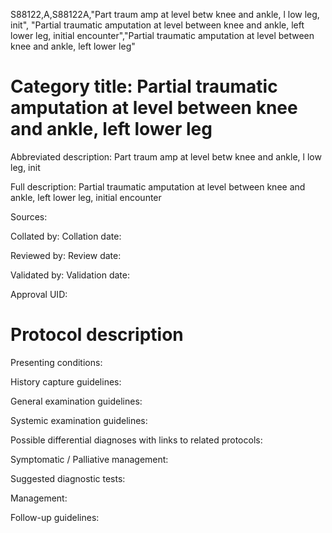 S88122,A,S88122A,"Part traum amp at level betw knee and ankle, l low leg, init", "Partial traumatic amputation at level between knee and ankle, left lower leg, initial encounter","Partial traumatic amputation at level between knee and ankle, left lower leg"
# Category title: Partial traumatic amputation at level between knee and ankle, left lower leg

Abbreviated description: Part traum amp at level betw knee and ankle, l low leg, init

Full description: Partial traumatic amputation at level between knee and ankle, left lower leg, initial encounter

Sources:

Collated by:
Collation date:

Reviewed by:
Review date:

Validated by:
Validation date:

Approval UID:

# Protocol description

Presenting conditions:

History capture guidelines:

General examination guidelines:

Systemic examination guidelines:

Possible differential diagnoses with links to related protocols:

Symptomatic / Palliative management:

Suggested diagnostic tests:

Management:

Follow-up guidelines:
